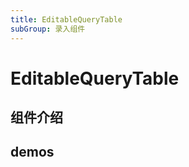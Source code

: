 ```yaml
---
title: EditableQueryTable
subGroup: 录入组件
---
```


# EditableQueryTable

## 组件介绍

## demos

<Demo src="./demos/editablequerytable.tsx" />
